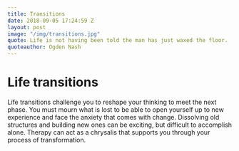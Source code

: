```yaml
---
title: Transitions
date: 2018-09-05 17:24:59 Z
layout: post
image: "/img/transitions.jpg"
quote: Life is not having been told the man has just waxed the floor.
quoteauthor: Ogden Nash
---
```


# Life transitions

Life transitions challenge you to reshape your thinking to meet the next phase. You must mourn what is lost to be able to open yourself up to new experience and face the anxiety that comes with change. Dissolving old structures and building new ones can be exciting, but difficult to accomplish alone. Therapy can act as a chrysalis that supports you through your process of transformation.
